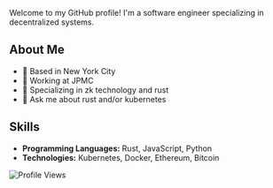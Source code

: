 Welcome to my GitHub profile! I'm a software engineer specializing in decentralized systems.

## About Me
- 🗽 Based in New York City
- 💼 Working at JPMC
- 🚀 Specializing in zk technology and rust
- 💬 Ask me about rust and/or kubernetes

## Skills
- **Programming Languages:** Rust, JavaScript, Python
- **Technologies:** Kubernetes, Docker, Ethereum, Bitcoin

![Profile Views](https://komarev.com/ghpvc/?username=seanmatt&color=blue)

